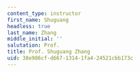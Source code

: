 ```yaml
---
content_type: instructor
first_name: Shuguang
headless: true
last_name: Zhang
middle_initial: ''
salutation: Prof.
title: Prof. Shuguang Zhang
uid: 38e986cf-d667-1314-1fa4-24521cbb173c
---
```

